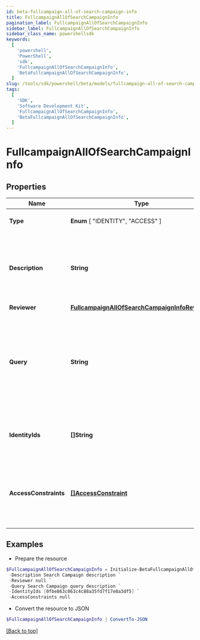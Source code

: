 ```yaml
---
id: beta-fullcampaign-all-of-search-campaign-info
title: FullcampaignAllOfSearchCampaignInfo
pagination_label: FullcampaignAllOfSearchCampaignInfo
sidebar_label: FullcampaignAllOfSearchCampaignInfo
sidebar_class_name: powershellsdk
keywords:
  [
    'powershell',
    'PowerShell',
    'sdk',
    'FullcampaignAllOfSearchCampaignInfo',
    'BetaFullcampaignAllOfSearchCampaignInfo',
  ]
slug: /tools/sdk/powershell/beta/models/fullcampaign-all-of-search-campaign-info
tags:
  [
    'SDK',
    'Software Development Kit',
    'FullcampaignAllOfSearchCampaignInfo',
    'BetaFullcampaignAllOfSearchCampaignInfo',
  ]
---
```


# FullcampaignAllOfSearchCampaignInfo

## Properties

| Name | Type | Description | Notes |
| --- | --- | --- | --- |
| **Type** | **Enum** [ "IDENTITY", "ACCESS" ] | The type of search campaign represented. | [required] |
| **Description** | **String** | Describes this search campaign. Intended for storing the query used, and possibly the number of identities selected/available. | [optional] |
| **Reviewer** | [**FullcampaignAllOfSearchCampaignInfoReviewer**](fullcampaign-all-of-search-campaign-info-reviewer) |  | [optional] |
| **Query** | **String** | The scope for the campaign. The campaign will cover identities returned by the query and identities that have access items returned by the query. One of `query` or `identityIds` must be set. | [optional] |
| **IdentityIds** | **[]String** | A direct list of identities to include in this campaign. One of `identityIds` or `query` must be set. | [optional] |
| **AccessConstraints** | [**[]AccessConstraint**](access-constraint) | Further reduces the scope of the campaign by excluding identities (from `query` or `identityIds`) that do not have this access. | [optional] |

## Examples

- Prepare the resource

```powershell
$FullcampaignAllOfSearchCampaignInfo = Initialize-BetaFullcampaignAllOfSearchCampaignInfo  -Type ACCESS `
 -Description Search Campaign description `
 -Reviewer null `
 -Query Search Campaign query description `
 -IdentityIds [0fbe863c063c4c88a35fd7f17e8a3df5] `
 -AccessConstraints null
```

- Convert the resource to JSON

```powershell
$FullcampaignAllOfSearchCampaignInfo | ConvertTo-JSON
```

[[Back to top]](#)
